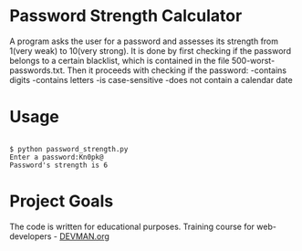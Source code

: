 # Password Strength Calculator

A program asks the user for a password and assesses its strength from 1(very weak) to 10(very strong).
It is done by first checking if the password belongs to a certain blacklist, which is contained in
the file 500-worst-passwords.txt. Then it proceeds with checking if the password:
-contains digits
-contains letters
-is case-sensitive
-does not contain a calendar date

# Usage

```#!bash

$ python password_strength.py
Enter a password:Kn0pk@
Password's strength is 6

```

# Project Goals

The code is written for educational purposes. Training course for web-developers - [DEVMAN.org](https://devman.org)

